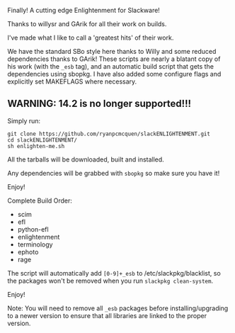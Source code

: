 Finally! A cutting edge Enlightenment for Slackware!

Thanks to willysr and GArik for all their work on builds.

I've made what I like to call a 'greatest hits' of their work.

We have the standard SBo style here thanks to Willy and some reduced dependencies thanks to GArik! These scripts are nearly a blatant copy of his work (with the ```_esb``` tag), and an automatic build script that gets the dependencies using sbopkg.
I have also added some configure flags and explicitly set MAKEFLAGS where necessary.

## WARNING: 14.2 is no longer supported!!!

Simply run:

    git clone https://github.com/ryanpcmcquen/slackENLIGHTENMENT.git
    cd slackENLIGHTENMENT/
    sh enlighten-me.sh

All the tarballs will be downloaded, built and installed.

Any dependencies will be grabbed with ```sbopkg``` so make sure you have it!

Enjoy!


Complete Build Order:
- scim
- efl
- python-efl
- enlightenment
- terminology
- ephoto
- rage

The script will automatically add ```[0-9]+_esb``` to /etc/slackpkg/blacklist, so the packages won't be removed when you run ```slackpkg clean-system```.

Enjoy!

Note:
You will need to remove all ```_esb``` packages before installing/upgrading to a newer version to ensure that all libraries are linked to the proper version.
